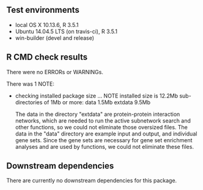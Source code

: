 ## Test environments
* local OS X 10.13.6, R 3.5.1
* Ubuntu 14.04.5 LTS (on travis-ci), R 3.5.1
* win-builder (devel and release)

## R CMD check results
There were no ERRORs or WARNINGs. 

There was 1 NOTE:
* checking installed package size ... NOTE
  installed size is 12.2Mb
  sub-directories of 1Mb or more:
    data      1.5Mb
    extdata   9.5Mb

  The data in the directory "extdata" are protein-protein interaction networks, which are needed to run the active subnetwork search and other functions, so we could not eliminate those oversized files. The data in the "data" directory are example input and output, and individual gene sets. Since the gene sets are necessary for gene set enrichment analyses and are used by functions, we could not eliminate these files.

## Downstream dependencies
There are currently no downstream dependencies for this package.
